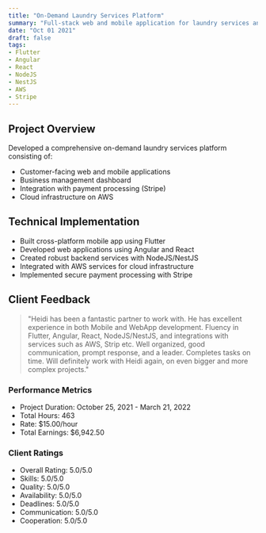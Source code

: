 ```yaml
---
title: "On-Demand Laundry Services Platform"
summary: "Full-stack web and mobile application for laundry services and business management"
date: "Oct 01 2021"
draft: false
tags:
- Flutter
- Angular
- React
- NodeJS
- NestJS
- AWS
- Stripe
---
```


## Project Overview

Developed a comprehensive on-demand laundry services platform consisting of:
- Customer-facing web and mobile applications
- Business management dashboard
- Integration with payment processing (Stripe)
- Cloud infrastructure on AWS

## Technical Implementation
- Built cross-platform mobile app using Flutter
- Developed web applications using Angular and React
- Created robust backend services with NodeJS/NestJS
- Integrated with AWS services for cloud infrastructure
- Implemented secure payment processing with Stripe

## Client Feedback

> "Heidi has been a fantastic partner to work with. He has excellent experience in both Mobile and WebApp development. Fluency in Flutter, Angular, React, NodeJS/NestJS, and integrations with services such as AWS, Strip etc. Well organized, good communication, prompt response, and a leader. Completes tasks on time. Will definitely work with Heidi again, on even bigger and more complex projects."

### Performance Metrics
- Project Duration: October 25, 2021 - March 21, 2022
- Total Hours: 463
- Rate: $15.00/hour
- Total Earnings: $6,942.50

### Client Ratings
- Overall Rating: 5.0/5.0
- Skills: 5.0/5.0
- Quality: 5.0/5.0
- Availability: 5.0/5.0
- Deadlines: 5.0/5.0
- Communication: 5.0/5.0
- Cooperation: 5.0/5.0

